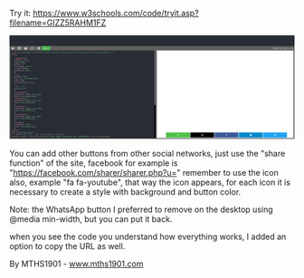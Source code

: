 
Try it: https://www.w3schools.com/code/tryit.asp?filename=GIZZ5RAHM1FZ

<p align="center">
  <img src="https://raw.githubusercontent.com/MTHS1901/html-share-buttons/master/screenshot.png">
</p>

You can add other buttons from other social networks, just use the "share function" of the site, facebook for example is "https://facebook.com/sharer/sharer.php?u=" remember to use the icon also, example "fa fa-youtube", that way the icon appears, for each icon it is necessary to create a style with background and button color.

Note: the WhatsApp button I preferred to remove on the desktop using @media min-width, but you can put it back.

when you see the code you understand how everything works, I added an option to copy the URL as well.

By MTHS1901 - www.mths1901.com
